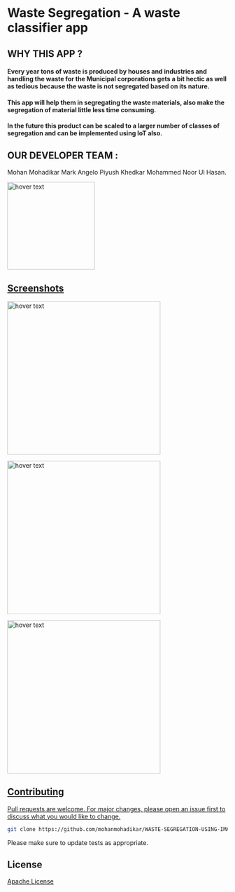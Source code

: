 
# Waste Segregation - A waste classifier app


## WHY THIS APP ?


#### Every year tons of waste is produced by houses and industries and handling the waste for the Municipal corporations gets a bit hectic as well as tedious because the waste is not segregated based on its nature. 

#### This app will help them in segregating the waste materials, also make the segregation of material little less time consuming. 

#### In the future this product can be scaled to a larger number of classes of segregation and can be implemented using IoT also.



## OUR DEVELOPER TEAM :

Mohan Mohadikar
Mark Angelo
Piyush Khedkar
Mohammed Noor Ul Hasan.





<p align="start">
  <a href="https://play.google.com/store/apps/details?id=com.mohanmohadikar.wastesegregation">
  <img src="https://images.squarespace-cdn.com/content/v1/5c7d3ddb8d9740304876381e/1555187096213-AC46USTOFK2TQQ4HZUQY/ke17ZwdGBToddI8pDm48kIH0_qySXl3-YfrFnf87-3tZw-zPPgdn4jUwVcJE1ZvWQUxwkmyExglNqGp0IvTJZUJFbgE-7XRK3dMEBRBhUpxJc6MhdK26BmO1kxPJWeBBallpt-3-DXECDksCuJy0ie4ASU6dQ7LbCSjUJOYkHpI/playstore.png" width="200" title="hover text">
  
</p>

## Screenshots

<p>
  <img src="https://github.com/mohanmohadikar/WASTE-SEGREGATION-USING-IMAGE-CLASSIFICATION/blob/master/IMG_20191204_010715.jpg" width="350" title="hover text"> 
</p>
<p align="start">
  <img src="https://github.com/mohanmohadikar/WASTE-SEGREGATION-USING-IMAGE-CLASSIFICATION/blob/master/IMG_20191204_010701.jpg" width="350" title="hover text"> 
</p>
<p align="start">
  <img src="https://github.com/mohanmohadikar/WASTE-SEGREGATION-USING-IMAGE-CLASSIFICATION/blob/master/IMG_20191204_010751.jpg" width="350" title="hover text"> 
</p>



## Contributing
Pull requests are welcome. For major changes, please open an issue first to discuss what you would like to change.

```bash
git clone https://github.com/mohanmohadikar/WASTE-SEGREGATION-USING-IMAGE-CLASSIFICATION.git
```

Please make sure to update tests as appropriate.

## License
[Apache License](http://www.apache.org/licenses/)
